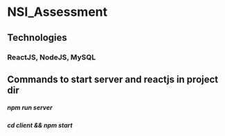 # NSI_Assessment

## Technologies
### ReactJS, NodeJS, MySQL

## Commands to start server and reactjs in project dir
##### npm run server
##### cd client && npm start
